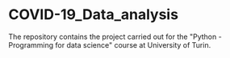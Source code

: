 # COVID-19_Data_analysis
The repository contains the project carried out for the "Python - Programming for data science" course at University of Turin.
